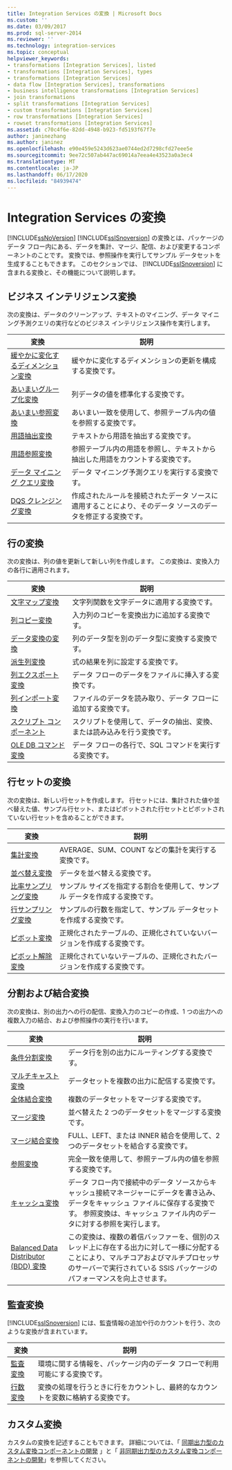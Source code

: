 ```yaml
---
title: Integration Services の変換 | Microsoft Docs
ms.custom: ''
ms.date: 03/09/2017
ms.prod: sql-server-2014
ms.reviewer: ''
ms.technology: integration-services
ms.topic: conceptual
helpviewer_keywords:
- transformations [Integration Services], listed
- transformations [Integration Services], types
- transformations [Integration Services]
- data flow [Integration Services], transformations
- business intelligence transformations [Integration Services]
- join transformations
- split transformations [Integration Services]
- custom transformations [Integration Services]
- row transformations [Integration Services]
- rowset transformations [Integration Services]
ms.assetid: c70c4f6e-82dd-4948-b923-fd5193f67f7e
author: janinezhang
ms.author: janinez
ms.openlocfilehash: e90e459e5243d623ae0744ed2d7298cfd27eee5e
ms.sourcegitcommit: 9ee72c507ab447ac69014a7eea4e43523a0a3ec4
ms.translationtype: MT
ms.contentlocale: ja-JP
ms.lasthandoff: 06/17/2020
ms.locfileid: "84939474"
---
```

# <a name="integration-services-transformations"></a>Integration Services の変換
  [!INCLUDE[ssNoVersion](../../../includes/ssnoversion-md.md)] [!INCLUDE[ssISnoversion](../../../includes/ssisnoversion-md.md)] の変換とは、パッケージのデータ フロー内にある、データを集計、マージ、配信、および変更するコンポーネントのことです。 変換では、参照操作を実行してサンプル データセットを生成することもできます。 このセクションでは、 [!INCLUDE[ssISnoversion](../../../includes/ssisnoversion-md.md)] に含まれる変換と、その機能について説明します。  
  
## <a name="business-intelligence-transformations"></a>ビジネス インテリジェンス変換  
 次の変換は、データのクリーンアップ、テキストのマイニング、データ マイニング予測クエリの実行などのビジネス インテリジェンス操作を実行します。  
  
|変換|説明|  
|--------------------|-----------------|  
|[緩やかに変化するディメンション変換](slowly-changing-dimension-transformation.md)|緩やかに変化するディメンションの更新を構成する変換です。|  
|[あいまいグループ化変換](fuzzy-grouping-transformation.md)|列データの値を標準化する変換です。|  
|[あいまい参照変換](lookup-transformation.md)|あいまい一致を使用して、参照テーブル内の値を参照する変換です。|  
|[用語抽出変換](term-extraction-transformation.md)|テキストから用語を抽出する変換です。|  
|[用語参照変換](term-lookup-transformation.md)|参照テーブル内の用語を参照し、テキストから抽出した用語をカウントする変換です。|  
|[データ マイニング クエリ変換](data-mining-query-transformation.md)|データ マイニング予測クエリを実行する変換です。|  
|[DQS クレンジング変換](dqs-cleansing-transformation.md)|作成されたルールを接続されたデータ ソースに適用することにより、そのデータ ソースのデータを修正する変換です。|  
  
## <a name="row-transformations"></a>行の変換  
 次の変換は、列の値を更新して新しい列を作成します。 この変換は、変換入力の各行に適用されます。  
  
|変換|説明|  
|--------------------|-----------------|  
|[文字マップ変換](character-map-transformation.md)|文字列関数を文字データに適用する変換です。|  
|[列コピー変換](copy-column-transformation.md)|入力列のコピーを変換出力に追加する変換です。|  
|[データ変換の変換](data-conversion-transformation.md)|列のデータ型を別のデータ型に変換する変換です。|  
|[派生列変換](derived-column-transformation.md)|式の結果を列に設定する変換です。|  
|[列エクスポート変換](export-column-transformation.md)|データ フローのデータをファイルに挿入する変換です。|  
|[列インポート変換](import-column-transformation.md)|ファイルのデータを読み取り、データ フローに追加する変換です。|  
|[スクリプト コンポーネント](script-component.md)|スクリプトを使用して、データの抽出、変換、または読み込みを行う変換です。|  
|[OLE DB コマンド変換](ole-db-command-transformation.md)|データ フローの各行で、SQL コマンドを実行する変換です。|  
  
## <a name="rowset-transformations"></a>行セットの変換  
 次の変換は、新しい行セットを作成します。 行セットには、集計された値や並べ替えた値、サンプル行セット、またはピボットされた行セットとピボットされていない行セットを含めることができます。  
  
|変換|説明|  
|--------------------|-----------------|  
|[集計変換](aggregate-transformation.md)|AVERAGE、SUM、COUNT などの集計を実行する変換です。|  
|[並べ替え変換](sort-transformation.md)|データを並べ替える変換です。|  
|[比率サンプリング変換](percentage-sampling-transformation.md)|サンプル サイズを指定する割合を使用して、サンプル データを作成する変換です。|  
|[行サンプリング変換](row-sampling-transformation.md)|サンプルの行数を指定して、サンプル データセットを作成する変換です。|  
|[ピボット変換](pivot-transformation.md)|正規化されたテーブルの、正規化されていないバージョンを作成する変換です。|  
|[ピボット解除変換](unpivot-transformation.md)|正規化されていないテーブルの、正規化されたバージョンを作成する変換です。|  
  
## <a name="split-and-join-transformations"></a>分割および結合変換  
 次の変換は、別の出力への行の配信、変換入力のコピーの作成、1 つの出力への複数入力の結合、および参照操作の実行を行います。  
  
|変換|説明|  
|--------------------|-----------------|  
|[条件分割変換](conditional-split-transformation.md)|データ行を別の出力にルーティングする変換です。|  
|[マルチキャスト変換](multicast-transformation.md)|データセットを複数の出力に配信する変換です。|  
|[全体結合変換](union-all-transformation.md)|複数のデータセットをマージする変換です。|  
|[マージ変換](merge-transformation.md)|並べ替えた 2 つのデータセットをマージする変換です。|  
|[マージ結合変換](merge-join-transformation.md)|FULL、LEFT、または INNER 結合を使用して、2 つのデータセットを結合する変換です。|  
|[参照変換](lookup-transformation.md)|完全一致を使用して、参照テーブル内の値を参照する変換です。|  
|[キャッシュ変換](cache-transform.md)|データ フロー内で接続中のデータ ソースからキャッシュ接続マネージャーにデータを書き込み、データをキャッシュ ファイルに保存する変換です。 参照変換は、キャッシュ ファイル内のデータに対する参照を実行します。|  
|[Balanced Data Distributor (BDD) 変換](balanced-data-distributor-transformation.md)|この変換は、複数の着信バッファーを、個別のスレッド上に存在する出力に対して一様に分配することにより、マルチコアおよびマルチプロセッサのサーバーで実行されている SSIS パッケージのパフォーマンスを向上させます。|  
  
## <a name="auditing-transformations"></a>監査変換  
 [!INCLUDE[ssISnoversion](../../../includes/ssisnoversion-md.md)] には、監査情報の追加や行のカウントを行う、次のような変換が含まれています。  
  
|変換|説明|  
|--------------------|-----------------|  
|[監査変換](audit-transformation.md)|環境に関する情報を、パッケージ内のデータ フローで利用可能にする変換です。|  
|[行数変換](row-count-transformation.md)|変換の処理を行うときに行をカウントし、最終的なカウントを変数に格納する変換です。|  
  
## <a name="custom-transformations"></a>カスタム変換  
 カスタムの変換を記述することもできます。 詳細については、「 [同期出力型のカスタム変換コンポーネントの開発](../../extending-packages-custom-objects-data-flow-types/developing-a-custom-transformation-component-with-synchronous-outputs.md) 」と「 [非同期出力型のカスタム変換コンポーネントの開発](../../extending-packages-custom-objects-data-flow-types/developing-a-custom-transformation-component-with-asynchronous-outputs.md)」を参照してください。  
  
  
